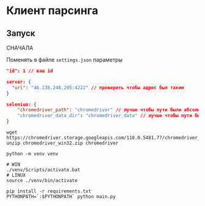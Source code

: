 # Клиент парсинга

## Запуск

СНАЧАЛА 

Поменять в файле ```settings.json``` параметры
```json
"id": 1 // ваш id

server: {
  "url": "46.138.248.205:4222" // проверить чтобы адрес был таким
}

selenium: {
    "chromedriver_path": "chromedriver" // лучше чтобы пути были абсолютными
    "chromedriver_data_dir": "chromedriver_data" // лучше чтобы пути были абсолютными
}

```


```shell
wget https://chromedriver.storage.googleapis.com/110.0.5481.77/chromedriver_win32.zip
unzip chromedriver_win32.zip chromedriver

python -m venv venv

# WIN
./venv/Scripts/activate.bat
# LINUX
source ./venv/bin/activate

pip install -r requirements.txt
PYTHONPATH=`:$PYTHONPATH` python main.py

```